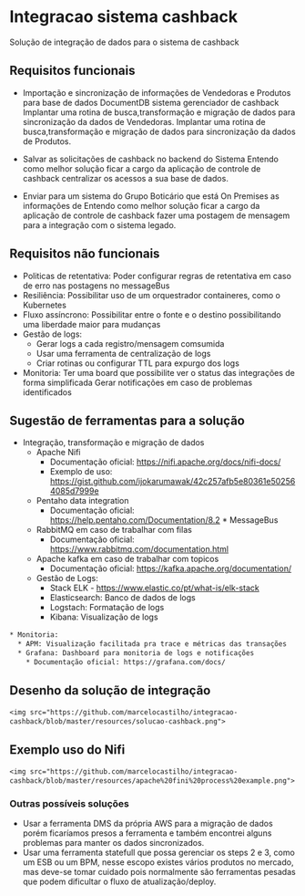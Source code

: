 # Integracao sistema cashback
Solução de integração de dados para o sistema de cashback

## Requisitos funcionais
	
* Importação e sincronização de informações de Vendedoras e Produtos para base de dados DocumentDB sistema gerenciador de cashback
	Implantar uma rotina de busca,transformação e migração de dados para sincronização da dados de Vendedoras.
	Implantar uma rotina de busca,transformação e migração de dados para sincronização da dados de Produtos.
	
* Salvar as solicitações de cashback no backend do Sistema 
	Entendo como melhor solução ficar a cargo da aplicação de controle de cashback centralizar os acessos a sua base de dados.

* Enviar para um sistema do Grupo Boticário que está On Premises as informações de 
	Entendo como melhor solução ficar a cargo da aplicação de controle de cashback fazer uma postagem de mensagem para a integração com o sistema legado.

## Requisitos não funcionais
* Politicas de retentativa: Poder configurar regras de retentativa em caso de erro nas postagens no messageBus
* Resiliência: Possibilitar uso de um orquestrador containeres, como o Kubernetes
* Fluxo assíncrono: Possibilitar entre o fonte e o destino possibilitando uma liberdade maior para mudanças
* Gestão de logs: 
    * Gerar logs a cada registro/mensagem comsumida
    * Usar uma ferramenta de centralização de logs
    * Criar rotinas ou configurar TTL para expurgo dos logs
* Monitoria: Ter uma board que possibilite ver o status das integrações de forma simplificada
		Gerar notificações em caso de problemas identificados

## Sugestão de ferramentas para a solução	
   * Integração, transformação e migração de dados
       * Apache Nifi
         * Documentação oficial: https://nifi.apache.org/docs/nifi-docs/
         * Exemplo de uso: https://gist.github.com/ijokarumawak/42c257afb5e80361e502564085d7999e
       * Pentaho data integration
         * Documentação oficial: https://help.pentaho.com/Documentation/8.2
    * MessageBus
       * RabbitMQ em caso de trabalhar com filas
         * Documentação oficial: https://www.rabbitmq.com/documentation.html
       * Apache kafka em caso de trabalhar com topicos
            * Documentação oficial: https://kafka.apache.org/documentation/
     * Gestão de Logs:
       * Stack ELK - https://www.elastic.co/pt/what-is/elk-stack
       * Elasticsearch: Banco de dados de logs
       * Logstach: Formatação de logs
       * Kibana: Visualização de logs
     			
    * Monitoria:
      * APM: Visualização facilitada pra trace e métricas das transações        
      * Grafana: Dashboard para monitoria de logs e notificações
        * Documentação oficial: https://grafana.com/docs/

## Desenho da solução de integração
	<img src="https://github.com/marcelocastilho/integracao-cashback/blob/master/resources/solucao-cashback.png">

## Exemplo uso do Nifi
	<img src="https://github.com/marcelocastilho/integracao-cashback/blob/master/resources/apache%20fini%20process%20example.png">

### Outras possíveis soluções
   * Usar a ferramenta DMS da própria AWS para a migração de dados
porém ficaríamos presos a ferramenta e também encontrei
alguns problemas para manter os dados sincronizados.
   * Usar uma ferramenta statefull que possa gerenciar os steps 2 e 3, como um ESB ou um BPM, nesse escopo existes vários produtos no mercado, mas deve-se tomar cuidado pois normalmente são ferramentas pesadas que podem dificultar o fluxo de atualização/deploy.
